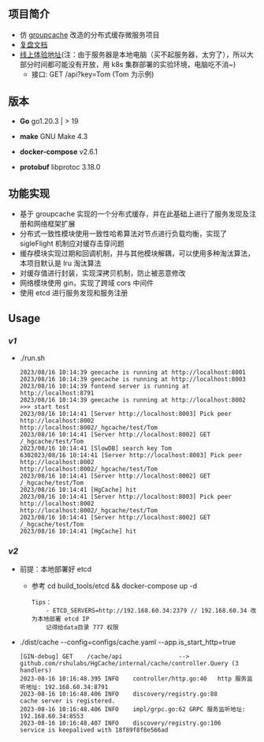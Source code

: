 ## 项目简介

- 仿 [groupcache](https://github.com/golang/groupcache) 改造的分布式缓存微服务项目
- [复盘文档](https://github.com/rshulabs/HgCache/blob/main/docs/cn/%E9%A1%B9%E7%9B%AE%E5%A4%8D%E7%9B%98.md)
- [线上体验地址](http://rshulabs.v4.idcfengye.com/api?key=Tom)(注：由于服务器是本地电脑（买不起服务器，太穷了），所以大部分时间都可能没有开放，用 k8s 集群部署的实验环境，电脑吃不消~)
  - 接口: GET /api?key=Tom (Tom 为示例)

## 版本

- **Go** go1.20.3 | > 19
- **make** GNU Make 4.3

- **docker-compose** v2.6.1
- **protobuf** libprotoc 3.18.0

## 功能实现

- 基于 groupcache 实现的⼀个分布式缓存，并在此基础上进行了服务发现及注册和网络框架扩展
- 分布式一致性模块使用一致性哈希算法对节点进行负载均衡，实现了 sigleFlight 机制应对缓存击穿问题
- 缓存模块实现过期和回调机制，并与其他模块解耦，可以使用多种淘汰算法，本项目默认是 lru 淘汰算法
- 对缓存值进行封装，实现深拷贝机制，防止被恶意修改
- 网络模块使用 gin，实现了跨域 cors 中间件
- 使用 etcd 进行服务发现和服务注册

## Usage

### _v1_

- ./run.sh

  ```
  2023/08/16 10:14:39 geecache is running at http://localhost:8001
  2023/08/16 10:14:39 geecache is running at http://localhost:8003
  2023/08/16 10:14:39 fontend server is running at http://localhost:8791
  2023/08/16 10:14:39 geecache is running at http://localhost:8002
  >>> start test
  2023/08/16 10:14:41 [Server http://localhost:8003] Pick peer http://localhost:8002
  http://localhost:8002/_hgcache/test/Tom
  2023/08/16 10:14:41 [Server http://localhost:8002] GET /_hgcache/test/Tom
  2023/08/16 10:14:41 [SlowDB] search key Tom
  6302023/08/16 10:14:41 [Server http://localhost:8003] Pick peer http://localhost:8002
  http://localhost:8002/_hgcache/test/Tom
  2023/08/16 10:14:41 [Server http://localhost:8002] GET /_hgcache/test/Tom
  2023/08/16 10:14:41 [HgCache] hit
  2023/08/16 10:14:41 [Server http://localhost:8003] Pick peer http://localhost:8002
  http://localhost:8002/_hgcache/test/Tom
  2023/08/16 10:14:41 [Server http://localhost:8002] GET /_hgcache/test/Tom
  2023/08/16 10:14:41 [HgCache] hit
  ```

### _v2_

- 前提：本地部署好 etcd

  - 参考 cd build_tools/etcd && docker-compose up -d

    ```
    Tips：
    	- ETCD_SERVERS=http://192.168.60.34:2379 // 192.168.60.34 改为本地部署 etcd IP
    	记得给data目录 777 权限
    ```

- ./dist/cache --config=configs/cache.yaml --app.is_start_http=true

  ```
  [GIN-debug] GET    /cache/api                --> github.com/rshulabs/HgCache/internal/cache/controller.Query (3 handlers)
  2023-08-16 10:16:48.395 INFO    controller/http.go:40   http 服务监听地址: 192.168.60.34:8791
  2023-08-16 10:16:48.406 INFO    discovery/registry.go:88        cache server is registered.
  2023-08-16 10:16:48.406 INFO    impl/grpc.go:62 GRPC 服务监听地址: 192.168.60.34:8553
  2023-08-16 10:16:48.407 INFO    discovery/registry.go:106       service is keepalived with 18f89f8f8e566ad
  ```
